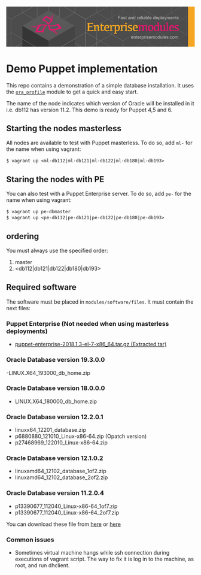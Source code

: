 [![Enterprise Modules](https://raw.githubusercontent.com/enterprisemodules/public_images/master/banner1.jpg)](https://www.enterprisemodules.com)
# Demo Puppet implementation

This repo contains a demonstration of a simple database installation. It uses the [`ora_profile`](https://forge.puppet.com/enterprisemodules/ora_profile) module to get a quick and easy start.

The name of the node indicates which version of Oracle will be installed in it i.e. db112 has version 11.2. This demo is ready for Puppet 4,5 and 6.
## Starting the nodes masterless

All nodes are available to test with Puppet masterless. To do so, add `ml-` for the name when using vagrant:

```
$ vagrant up <ml-db112|ml-db121|ml-db122|ml-db180|ml-db193>
```

## Staring the nodes with PE

You can also test with a Puppet Enterprise server. To do so, add `pe-` for the name when using vagrant:

```
$ vagrant up pe-dbmaster
$ vagrant up <pe-db112|pe-db121|pe-db122|pe-db180|pe-db193>
```

## ordering

You must always use the specified order:

1. master
2. <db112|db121|db122|db180|db193>

## Required software

The software must be placed in `modules/software/files`. It must contain the next files:

### Puppet Enterprise (Not needed when using masterless deployments)
- [puppet-enterprise-2018.1.3-el-7-x86_64.tar.gz (Extracted tar)](https://puppet.com/download-puppet-enterprise)

### Oracle Database version 19.3.0.0
-LINUX.X64_193000_db_home.zip

### Oracle Database version 18.0.0.0
- LINUX.X64_180000_db_home.zip

### Oracle Database version 12.2.0.1
- linuxx64_12201_database.zip
- p6880880_121010_Linux-x86-64.zip (Opatch version)
- p27468969_122010_Linux-x86-64.zip

### Oracle Database version 12.1.0.2
- linuxamd64_12102_database_1of2.zip
- linuxamd64_12102_database_2of2.zip

### Oracle Database version 11.2.0.4
- p13390677_112040_Linux-x86-64_1of7.zip
- p13390677_112040_Linux-x86-64_2of7.zip

You can download these file from
[here](http://support.oracle.com)
or
[here](http://www.oracle.com/technetwork/database/enterprise-edition/downloads/oracle12c-linux-12201-3608234.html)

### Common issues
- Sometimes virtual machine hangs while ssh connection during executions of vagrant script. The way to fix it is log in to the machine, as root, and run dhclient. 

